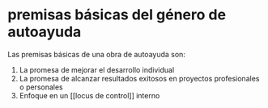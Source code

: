 # premisas básicas del género de autoayuda
Las premisas básicas de una obra de autoayuda son: 

1. La promesa de mejorar el desarrollo individual
2. La promesa de alcanzar resultados exitosos en proyectos profesionales o personales
3. Enfoque en un [[locus de control]] interno
